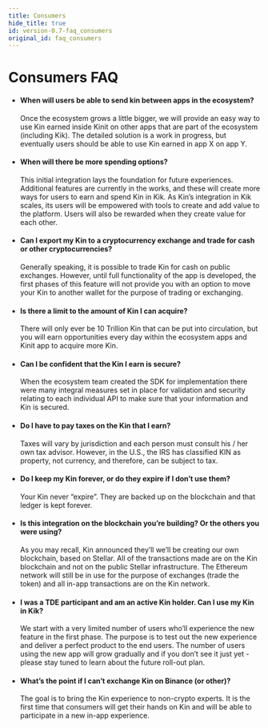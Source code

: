 ```yaml
---
title: Consumers
hide_title: true
id: version-0.7-faq_consumers
original_id: faq_consumers
---
```


# Consumers FAQ

* #### When will users be able to send kin between apps in the ecosystem? 
  Once the ecosystem grows a little bigger, we will provide an easy way to use Kin earned inside Kinit on other apps that are part of the ecosystem (including Kik).
  The detailed solution is a work in progress, but eventually users should be able to use Kin earned in app X on app Y. 
       
* #### When will there be more spending options? 
  This initial integration lays the foundation for future experiences.
  Additional features are currently in the works, and these will create more ways for users to earn and spend Kin in Kik. 
  As Kin’s integration in Kik scales, its users will be empowered with tools to create and add value to the platform.
  Users will also be rewarded when they create value for each other.
       
* #### Can I export my Kin to a cryptocurrency exchange and trade for cash or other cryptocurrencies? 
  Generally speaking, it is possible to trade Kin for cash on public exchanges.
  However, until full functionality of the app is developed, the first phases of this feature will not provide you with an option to move your Kin to another wallet for the purpose of trading or exchanging.  
       
* #### Is there a limit to the amount of Kin I can acquire? 
  There will only ever be 10 Trillion Kin that can be put into circulation, but you will earn opportunities every day within the ecosystem apps and Kinit app to acquire more Kin. 
       
* #### Can I be confident that the Kin I earn is secure? 
  When the ecosystem team created the SDK for implementation there were many integral measures set in place for validation and security relating to each individual API to make sure that your information and Kin is secured.
       
* #### Do I have to pay taxes on the Kin that I earn? 
  Taxes will vary by jurisdiction and each person must consult his / her own tax advisor.
  However, in the U.S., the IRS has classified KIN as property, not currency, and therefore, can be subject to tax.
       
* #### Do I keep my Kin forever, or do they expire if I don’t use them? 
  Your Kin never “expire”.
  They are backed up on the blockchain and that ledger is kept forever.
       
* #### Is this integration on the blockchain you’re building? Or the others you were using? 
  As you may recall, Kin announced they’ll we’ll be creating our own blockchain, based on Stellar.
  All of the transactions made are on the Kin blockchain and not on the public Stellar infrastructure.
  The Ethereum network will still be in use for the purpose of exchanges (trade the token) and all in-app transactions are on the Kin network.
       
* #### I was a TDE participant and am an active Kin holder. Can I use my Kin in Kik? 
  We start with a very limited number of users who’ll experience the new feature in the first phase.
  The purpose is to test out the new experience and deliver a perfect product to the end users.
  The number of users using the new app will grow gradually and if you don’t see it just yet -  please stay tuned to learn about the future roll-out plan.
       
* #### What’s the point if I can’t exchange Kin on Binance (or other)? 
  The goal is to bring the Kin experience to non-crypto experts.
  It is the first time that consumers will get their hands on Kin and will be able to participate in a new in-app experience.
